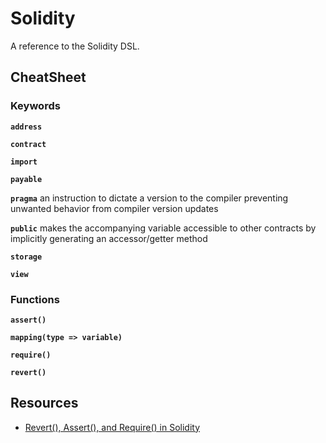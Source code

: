 # Solidity
A reference to the Solidity DSL.


## CheatSheet

### Keywords
**`address`**

**`contract`**

**`import`**

**`payable`**

**`pragma`** an instruction to dictate a version to the compiler preventing unwanted behavior from compiler version updates

**`public`** makes the accompanying variable accessible to other contracts by implicitly generating an accessor/getter method

**`storage`**

**`view`**


### Functions
**`assert()`**

**`mapping(type => variable)`**

**`require()`**

**`revert()`**

## Resources
+ [Revert(), Assert(), and Require() in Solidity](https://media.consensys.net/when-to-use-revert-assert-and-require-in-solidity-61fb2c0e5a57)
